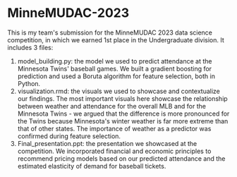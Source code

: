 # MinneMUDAC-2023
This is my team's submission for the MinneMUDAC 2023 data science competition, in which we earned 1st place in the Undergraduate division. It includes 3 files:
1. model_building.py: the model we used to predict attendance at the Minnesota Twins' baseball games. We built a gradient boosting for prediction and used a Boruta algorithm for feature selection, both in Python.
2. visualization.rmd: the visuals we used to showcase and contextualize our findings. The most important visuals here showcase the relationship between weather and attendance for the overall MLB and for the Minnesota Twins - we argued that the difference is more pronounced for the Twins because Minnesota's winter weather is far more extreme than that of other states. The importance of weather as a predictor was confirmed during feature selection.
3. Final_presentation.ppt: the presentation we showcased at the competition. We incorporated financial and economic principles to recommend pricing models based on our predicted attendance and the estimated elasticity of demand for baseball tickets.
